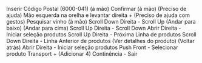 Inserir Código Postal (6000-041) (à mão)
Confirmar (à mão)
(Preciso de ajuda)
Mão esquerda na orelha e levantar direita + (Preciso de ajuda com gestos)
Pesquisar vinho (à mão)
Scroll Down Direita - Scroll Up
(Andar para baixo)
(Andar para cima)
Scroll Up Direita - Scroll Down
Abrir Direita - Iniciar seleção produtos
Scroll Up Direita - Próxima Linha de produtos
Scroll Down Direita - Linha Anterior de produtos
(Ver detalhes do produto)
(Voltar atrás)
Abrir Direita - Iniciar seleção produtos
Push Front - Selecionar produto
Transport + (Adicionar 4)
Continência - Sair